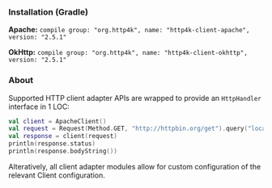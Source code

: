 ### Installation (Gradle)
**Apache:** ```compile group: "org.http4k", name: "http4k-client-apache", version: "2.5.1"```

**OkHttp:** ```compile group: "org.http4k", name: "http4k-client-okhttp", version: "2.5.1"```

### About
Supported HTTP client adapter APIs are wrapped to provide an `HttpHandler` interface in 1 LOC:

```kotlin
val client = ApacheClient()
val request = Request(Method.GET, "http://httpbin.org/get").query("location", "John Doe")
val response = client(request)
println(response.status)
println(response.bodyString())
```

Alteratively, all client adapter modules allow for custom configuration of the relevant Client configuration.
